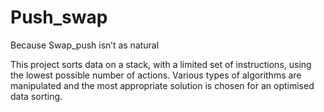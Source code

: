 # Push_swap
Because Swap_push isn’t as natural

This project sorts data on a stack, with a limited set of instructions, using the lowest possible number of actions. Various types of algorithms are manipulated and the most appropriate solution is chosen for an optimised data sorting.
